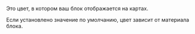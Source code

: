Это цвет, в котором ваш блок отображается на картах. 

Если установлено значение по умолчанию, цвет зависит от материала блока.